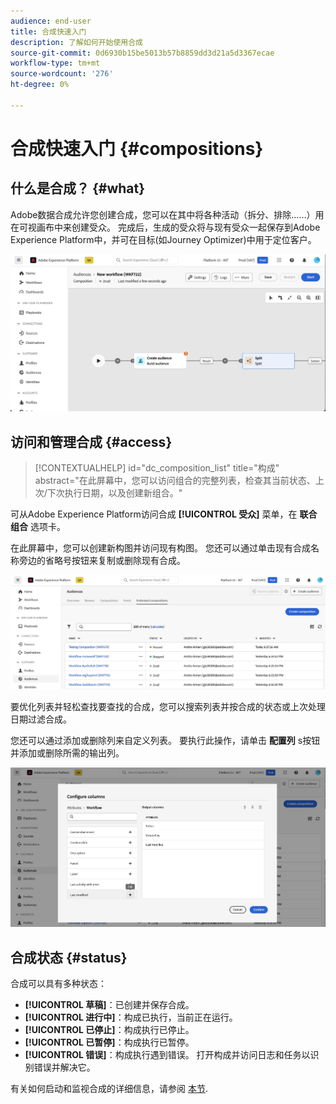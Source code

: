 ```yaml
---
audience: end-user
title: 合成快速入门
description: 了解如何开始使用合成
source-git-commit: 0d6930b15be5013b57b8859dd3d21a5d3367ecae
workflow-type: tm+mt
source-wordcount: '276'
ht-degree: 0%

---
```


# 合成快速入门 {#compositions}

## 什么是合成？ {#what}

Adobe数据合成允许您创建合成，您可以在其中将各种活动（拆分、排除……）用在可视画布中来创建受众。 完成后，生成的受众将与现有受众一起保存到Adobe Experience Platform中，并可在目标(如Journey Optimizer)中用于定位客户。

![](assets/composition-example.png)

## 访问和管理合成 {#access}

>[!CONTEXTUALHELP]
>id="dc_composition_list"
>title="构成"
>abstract="在此屏幕中，您可以访问组合的完整列表，检查其当前状态、上次/下次执行日期，以及创建新组合。"

可从Adobe Experience Platform访问合成 **[!UICONTROL 受众]** 菜单，在 **联合组合** 选项卡。

在此屏幕中，您可以创建新构图并访问现有构图。 您还可以通过单击现有合成名称旁边的省略号按钮来复制或删除现有合成。

![](assets/compositions-list.png)

要优化列表并轻松查找要查找的合成，您可以搜索列表并按合成的状态或上次处理日期过滤合成。

您还可以通过添加或删除列来自定义列表。 要执行此操作，请单击 **配置列** s按钮并添加或删除所需的输出列。

![](assets/compositions-columns.png)

## 合成状态 {#status}

合成可以具有多种状态：

* **[!UICONTROL 草稿]**：已创建并保存合成。
* **[!UICONTROL 进行中]**：构成已执行，当前正在运行。
* **[!UICONTROL 已停止]**：构成执行已停止。
* **[!UICONTROL 已暂停]**：构成执行已暂停。
* **[!UICONTROL 错误]**：构成执行遇到错误。 打开构成并访问日志和任务以识别错误并解决它。

有关如何启动和监视合成的详细信息，请参阅 [本节](../compositions/start-monitor-composition.md).